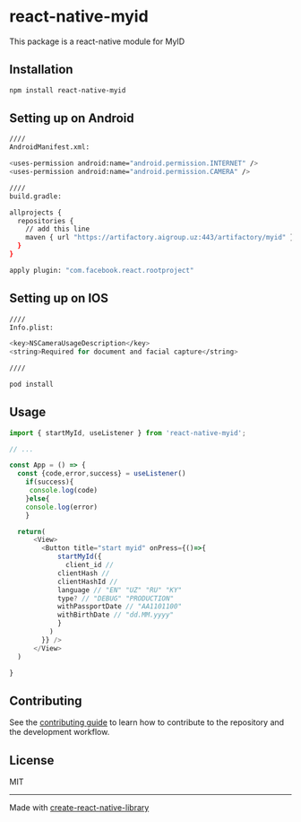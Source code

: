 # react-native-myid

This package is a react-native module for MyID

## Installation

```sh
npm install react-native-myid
```

## Setting up on Android

```sh
////
AndroidManifest.xml:

<uses-permission android:name="android.permission.INTERNET" />
<uses-permission android:name="android.permission.CAMERA" />

////
build.gradle:

allprojects {
  repositories {
    // add this line
    maven { url "https://artifactory.aigroup.uz:443/artifactory/myid" }
  }
}

apply plugin: "com.facebook.react.rootproject"


```

## Setting up on IOS

```sh
////
Info.plist:

<key>NSCameraUsageDescription</key>
<string>Required for document and facial capture</string>

////

pod install


```

## Usage

```js
import { startMyId, useListener } from 'react-native-myid';

// ...

const App = () => {
  const {code,error,success} = useListener()
    if(success){
     console.log(code)
    }else{
    console.log(error)
    }

  return(
      <View>
        <Button title="start myid" onPress={()=>{
            startMyId({
              client_id //
            clientHash //
            clientHashId //
            language // "EN" "UZ" "RU" "KY"
            type? // "DEBUG" "PRODUCTION"
            withPassportDate // "AA1101100"
            withBirthDate // "dd.MM.yyyy"
            }
          )
        }} />
      </View>
  )

}


```

## Contributing

See the [contributing guide](CONTRIBUTING.md) to learn how to contribute to the repository and the development workflow.

## License

MIT

---

Made with [create-react-native-library](https://github.com/callstack/react-native-builder-bob)
